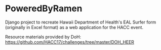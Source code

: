 # PoweredByRamen

Django project to recreate Hawaii Department of Health's EAL Surfer form (originally in Excel format) as a web application for the HACC event.

Resource materials provided by DoH: https://github.com/HACC17/challenges/tree/master/DOH_HEER
